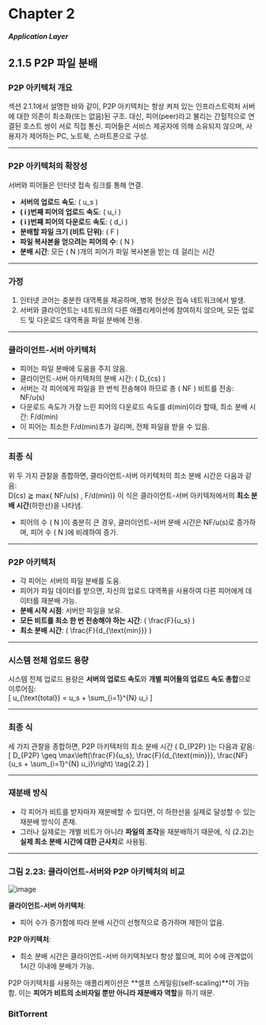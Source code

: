 # Chapter 2
##### Application Layer

## 2.1.5 P2P 파일 분배

### **P2P 아키텍처 개요**  
섹션 2.1.1에서 설명한 바와 같이, P2P 아키텍처는 항상 켜져 있는 인프라스트럭처 서버에 대한 의존이 최소화(또는 없음)된 구조. 대신, 피어(peer)라고 불리는 간헐적으로 연결된 호스트 쌍이 서로 직접 통신.
피어들은 서비스 제공자에 의해 소유되지 않으며, 사용자가 제어하는 PC, 노트북, 스마트폰으로 구성.

---

### **P2P 아키텍처의 확장성**  

서버와 피어들은 인터넷 접속 링크를 통해 연결.

- **서버의 업로드 속도**: \( u_s \)  
- **\( i \)번째 피어의 업로드 속도**: \( u_i \)  
- **\( i \)번째 피어의 다운로드 속도**: \( d_i \)  
- **분배할 파일 크기 (비트 단위)**: \( F \)  
- **파일 복사본을 얻으려는 피어의 수**: \( N \)  
- **분배 시간**: 모든 \( N \)개의 피어가 파일 복사본을 받는 데 걸리는 시간  

---

### **가정**  
1. 인터넷 코어는 충분한 대역폭을 제공하며, 병목 현상은 접속 네트워크에서 발생.  
2. 서버와 클라이언트는 네트워크의 다른 애플리케이션에 참여하지 않으며, 모든 업로드 및 다운로드 대역폭을 파일 분배에 전용.

---

### **클라이언트-서버 아키텍처**

- 피어는 파일 분배에 도움을 주지 않음.
- 클라이언트-서버 아키텍처의 분배 시간: \( D_{cs} \)  
- 서버는 각 피어에게 파일을 한 번씩 전송해야 하므로 총 \( NF \) 비트를 전송: NF/u(s)
- 다운로드 속도가 가장 느린 피어의 다운로드 속도를 d(min)이라 할때, 최소 분배 시간: F/d(min)
- 이 피어는 최소한 F/d(min)초가 걸리며, 전체 파일을 받을 수 있음.

---

### **최종 식**  
위 두 가지 관찰을 종합하면, 클라이언트-서버 아키텍처의 최소 분배 시간은 다음과 같음:  
D(cs) ≧ max{ NF/u(s) , F/d(min)} 
이 식은 클라이언트-서버 아키텍처에서의 **최소 분배 시간**(하한선)을 나타냄.

- 피어의 수 \( N \)이 충분히 큰 경우, 클라이언트-서버 분배 시간은 NF/u(s)로 증가하며, 피어 수 \( N \)에 비례하여 증가.

---

### **P2P 아키텍처**

- 각 피어는 서버의 파일 분배를 도움.
- 피어가 파일 데이터를 받으면, 자신의 업로드 대역폭을 사용하여 다른 피어에게 데이터를 재분배 가능.
- **분배 시작 시점**: 서버만 파일을 보유.  
- **모든 비트를 최소 한 번 전송해야 하는 시간**: \( \frac{F}{u_s} \)  
- **최소 분배 시간**: \( \frac{F}{d_{\text{min}}} \)  

---

### **시스템 전체 업로드 용량**  
시스템 전체 업로드 용량은 **서버의 업로드 속도**와 **개별 피어들의 업로드 속도 총합**으로 이루어짐:  
\[
u_{\text{total}} = u_s + \sum_{i=1}^{N} u_i
\]

---

### **최종 식**  
세 가지 관찰을 종합하면, P2P 아키텍처의 최소 분배 시간 \( D_{P2P} \)는 다음과 같음:  
\[
D_{P2P} \geq \max\left(\frac{F}{u_s}, \frac{F}{d_{\text{min}}}, \frac{NF}{u_s + \sum_{i=1}^{N} u_i}\right) \tag{2.2}
\]  

---

### **재분배 방식**  
- 각 피어가 비트를 받자마자 재분배할 수 있다면, 이 하한선을 실제로 달성할 수 있는 재분배 방식이 존재.  
- 그러나 실제로는 개별 비트가 아니라 **파일의 조각**을 재분배하기 때문에, 식 (2.2)는 **실제 최소 분배 시간에 대한 근사치**로 사용됨.

---

### **그림 2.23: 클라이언트-서버와 P2P 아키텍처의 비교**  

![image](https://github.com/user-attachments/assets/e2c327c7-b0e8-4c5d-bcb0-a8b4242307bb)


**클라이언트-서버 아키텍처**:  
- 피어 수가 증가함에 따라 분배 시간이 선형적으로 증가하며 제한이 없음.  

**P2P 아키텍처**:  
- 최소 분배 시간은 클라이언트-서버 아키텍처보다 항상 짧으며, 피어 수에 관계없이 1시간 이내에 분배가 가능.  

P2P 아키텍처를 사용하는 애플리케이션은 **셀프 스케일링(self-scaling)**이 가능함. 이는 **피어가 비트의 소비자일 뿐만 아니라 재분배자 역할**을 하기 때문.

### **BitTorrent**
